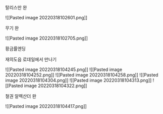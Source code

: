 탈리스만 완

![[Pasted image 20220318102601.png]]

무기 완

![[Pasted image 20220318102705.png]]

황금률엔딩

재의도읍 로데일에서 만나기

![[Pasted image 20220318104245.png]]
![[Pasted image 20220318104252.png]]
![[Pasted image 20220318104258.png]]
![[Pasted image 20220318104304.png]]
![[Pasted image 20220318104313.png]]
![[Pasted image 20220318104322.png]]

철권 알렉산더 완

![[Pasted image 20220318104417.png]]